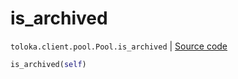 # is_archived
`toloka.client.pool.Pool.is_archived` | [Source code](https://github.com/Toloka/toloka-kit/blob/v1.0.2/src/client/pool/__init__.py#L255)

```python
is_archived(self)
```

